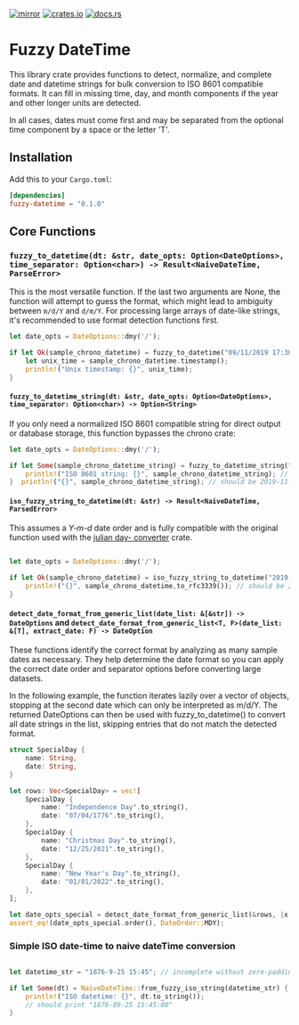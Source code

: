 [![mirror](https://img.shields.io/badge/mirror-github-blue)](https://github.com/neilg63/fuzzy-datetime)
[![crates.io](https://img.shields.io/crates/v/fuzzy-datetime.svg)](https://crates.io/crates/fuzzy-datetime)
[![docs.rs](https://docs.rs/fuzzy-datetime/badge.svg)](https://docs.rs/fuzzy-datetime)


# Fuzzy DateTime

This library crate provides functions to detect, normalize, and complete date and datetime strings for bulk conversion to ISO 8601 compatible formats. It can fill in missing time, day, and month components if the year and other longer units are detected.

In all cases, dates must come first and may be separated from the optional time component by a space or the letter 'T'.

## Installation

Add this to your `Cargo.toml`:

```toml
[dependencies]
fuzzy-datetime = "0.1.0"
```

## Core Functions

### `fuzzy_to_datetime(dt: &str, date_opts: Option<DateOptions>, time_separator: Option<char>) -> Result<NaiveDateTime, ParseError>`

This is the most versatile function. If the last two arguments are None, the function will attempt to guess the format, which might lead to ambiguity between `m/d/Y` and `d/m/Y`. For processing large arrays of date-like strings, it's recommended to use format detection functions first.

```rust
let date_opts = DateOptions::dmy('/');

if let Ok(sample_chrono_datetime) = fuzzy_to_datetime("09/11/2019 17:30:45", Some(date_opts), Some(':')) {
    let unix_time = sample_chrono_datetime.timestamp();
    println!("Unix timestamp: {}", unix_time);
}
```


#### `fuzzy_to_datetime_string(dt: &str, date_opts: Option<DateOptions>, time_separator: Option<char>) -> Option<String>`

If you only need a normalized ISO 8601 compatible string for direct output or database storage, this function bypasses the chrono crate:

```rust
let date_opts = DateOptions::dmy('/');

if let Some(sample_chrono_datetime_string) = fuzzy_to_datetime_string("09/11/2019 17:30:45", Some(date_opts), Some(':')) {
    println!("ISO 8601 string: {}", sample_chrono_datetime_string); // should be "2019-11-09T17:30:45.000Z"
}  println!("{}", sample_chrono_datetime_string); // should be 2019-11-09T17:30:45.000Z

```

#### `iso_fuzzy_string_to_datetime(dt: &str) -> Result<NaiveDateTime, ParsedError>`

This assumes a *Y-m-d* date order and is fully compatible with the original function used with the [julian day- converter](https://crates.io/crates/julian_day_converter) crate.

```rust

let date_opts = DateOptions::dmy('/');

if let Ok(sample_chrono_datetime) = iso_fuzzy_string_to_datetime("2019-11-09 17") {
    println!("{}", sample_chrono_datetime,to_rfc3339()); // should be 2019-11-09T17:00:45.000Z
}
```

#### `detect_date_format_from_generic_list(date_list: &[&str]) -> DateOptions` and `detect_date_format_from_generic_list<T, F>(date_list: &[T], extract_date: F) -> DateOption`

These functions identify the correct format by analyzing as many sample dates as necessary. They help determine the date format so you can apply the correct date order and separator options before converting large datasets.

In the following example, the function iterates lazily over a vector of objects, stopping at the second date which can only be interpreted as m/d/Y. The returned DateOptions can then be used with fuzzy_to_datetime() to convert all date strings in the list, skipping entries that do not match the detected format.

```rust
struct SpecialDay {
    name: String,
    date: String,
}

let rows: Vec<SpecialDay> = vec![
    SpecialDay {
        name: "Independence Day".to_string(),
        date: "07/04/1776".to_string(),
    },
    SpecialDay {
        name: "Christmas Day".to_string(),
        date: "12/25/2021".to_string(),
    },
    SpecialDay {
        name: "New Year's Day".to_string(),
        date: "01/01/2022".to_string(),
    },
];

let date_opts_special = detect_date_format_from_generic_list(&rows, |x| Some(x.date.clone()));
assert_eq!(date_opts_special.order(), DateOrder::MDY);
```

### Simple ISO date-time to naive dateTime conversion
```rust

let datetime_str = "1876-9-25 15:45"; // incomplete without zero-padding

if let Some(dt) = NaiveDateTime::from_fuzzy_iso_string(datetime_str) {
    println!("ISO datetime: {}", dt.to_string());
    // should print "1876-09-25 15:45:00"
}
```
